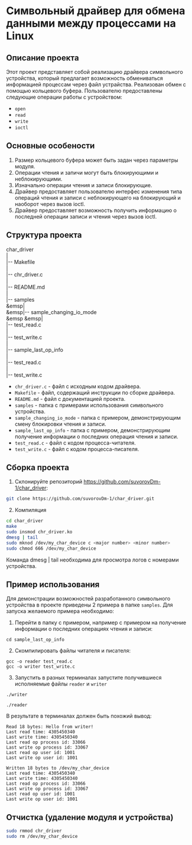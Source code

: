 # Символьный драйвер для обмена данными между процессами на Linux

## Описание проекта
Этот проект представляет собой реализацию драйвера символьного устройства, 
который предлагает возможность обмениваться информацией процессам через файл устрайства.
Реализован обмен с помощью кольцевого буфера.
Пользователю предоставлены следующие операции работы с устройством:
 - `open`
 - `read`
 - `write`
 - `ioctl`

## Основные особености
 1. Размер кольцевого буфера может быть задан через параметры модуля.
 2. Операции чтения и запичи могут быть блокирующими и неблокирующими.
 3. Изначально операции чтения и записи блокирующие.
 4. Драйвер предоставляет пользователю интерфес изменения типа операций чтения и записи с неблокирующего на блокирующий и наоборот через вызов ioctl.
 5. Драйвер предоставляет возможность получить информацию о последней операции записи и чтения через вызов ioctl.

## Структура проекта
char_driver</br>
|</br>
|-- Makefile</br>
|</br>
|-- chr_driver.c</br>
|</br>
|-- README.md</br>
|</br>
|-- samples</br>
&emsp|</br>
&emsp|-- sample_changing_io_mode</br>
&emsp &emsp|</br>
        |-- test_read.c</br>
        |</br>
        |-- test_write.c</br>
    |</br>
    |-- sample_last_op_info</br>
        |</br>
        |-- test_read.c</br>
        |</br>
        |-- test_write.c</br>

 - `chr_driver.c` - файл с исходным кодом драйвера.
 - `Makefile` - файл, содержащий инструкции по сборке драйвера.
 - `README.md` - файл с документацией проекта.
 - `samples` - папка с примерами использования символьного устройства.
 - `sample_changing_io_mode` - папка с примером, демонстрирующим смену блокировки чтения и записи.
 - `sample_last_op_info` - папка с примером, демонстрирующим получение информации о последних операция чтения и записи.
 - `test_read.c` - файл с кодом процесса-читателя.
 - `test_write.c` - файл с кодом процесса-писателя.

## Сборка проекта
 1. Склонируйте репозиторий https://github.com/suvorovDm-1/char_driver:
```bash
git clone https://github.com/suvorovDm-1/char_driver.git
```
 2. Компиляция
```bash
cd char_driver
make
sudo insmod chr_driver.ko
dmesg | tail 
sudo mknod /dev/my_char_device c <major number> <minor number>
sudo chmod 666 /dev/my_char_device
```
Команда dmesg | tail необходима для просмотра логов с номерами устройства.

## Пример использования
Для демонстрации возможностей разработанного символьного устройства в проекте приведены 2 примера в папке `samples`.
Для запуска желаемого примера необходимо:
 1. Перейти в папку с примером, например с примером на получение информации о последних операциях чтения и записи:
```bush
cd sample_last_op_info
```
 2. Скомпилировать файлы читателя и писателя:
```bush
gcc -o reader test_read.c
gcc -o writer test_write.c
```
 3. Запустить в разных терминалах запустите получившиеся исполняемые файлы `reader` и `writer`
```bush
./writer
```
```bush
./reader
```

В результате в терминалах должен быть похожий вывод:
```bush
Read 18 bytes: Hello from writer!
Last read time: 4305450340
Last write time: 4305450340
Last read op process id: 33066
Last write op process id: 33067
Last read op user id: 1001
Last write op user id: 1001
```
```bush
Written 18 bytes to /dev/my_char_device
Last read time: 4305450340
Last write time: 4305450340
Last read op process id: 33066
Last write op process id: 33067
Last read op user id: 1001
Last write op user id: 1001
```

## Отчистка (удаление модуля и устройства)
```bash
sudo rmmod chr_driver
sudo rm /dev/my_char_device
```